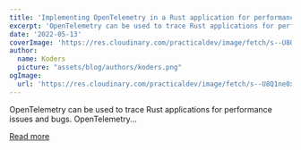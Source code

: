 ```yaml
---
title: 'Implementing OpenTelemetry in a Rust application for performance monitoring 🚀'
excerpt: 'OpenTelemetry can be used to trace Rust applications for performance issues and bugs. OpenTelemetry...'
date: '2022-05-13'
coverImage: 'https://res.cloudinary.com/practicaldev/image/fetch/s--U8Q1ne0x--/c_imagga_scale,f_auto,fl_progressive,h_420,q_auto,w_1000/https://dev-to-uploads.s3.amazonaws.com/uploads/articles/c63toqjdv7xiag14js4n.png'
author:
  name: Koders
  picture: "assets/blog/authors/koders.png"
ogImage:
  url: 'https://res.cloudinary.com/practicaldev/image/fetch/s--U8Q1ne0x--/c_imagga_scale,f_auto,fl_progressive,h_420,q_auto,w_1000/https://dev-to-uploads.s3.amazonaws.com/uploads/articles/c63toqjdv7xiag14js4n.png'
---
```


OpenTelemetry can be used to trace Rust applications for performance issues and bugs. OpenTelemetry...

[Read more](https://dev.to/signoz/implementing-opentelemetry-in-a-rust-application-for-performance-monitoring-3b9b)
